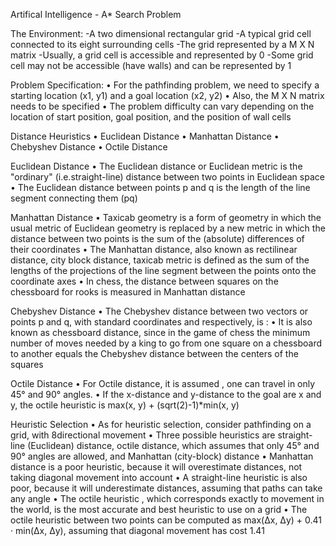 Artifical Intelligence - A* Search Problem

The Environment:
-A two dimensional rectangular grid
-A typical grid cell connected to its eight surrounding cells
-The grid represented by a M X N matrix 
-Usually, a grid cell is accessible and represented by 0 
-Some grid cell may not be accessible (have walls) and can be represented by 1

Problem Specification:
• For the pathfinding problem, we need to specify a starting location (x1, y1) and a goal location (x2, y2) 
• Also, the M X N matrix needs to be specified 
• The problem difficulty can vary depending on the location of start position, goal position, and the position of wall cells

Distance Heuristics
• Euclidean Distance • Manhattan Distance • Chebyshev Distance • Octile Distance  

Euclidean Distance 
• The Euclidean distance or Euclidean metric is the "ordinary" (i.e.straight-line) distance between two points in Euclidean space
• The Euclidean distance between points p and q is the length of the line segment connecting them (pq)

Manhattan Distance 
• Taxicab geometry is a form of geometry in which the usual metric of Euclidean geometry is replaced by a new metric in which the distance between two points is the sum of the (absolute) differences of their coordinates
• The Manhattan distance, also known as rectilinear distance, city block distance, taxicab metric is defined as the sum of the lengths of the projections of the line segment between the points onto the coordinate axes
• In chess, the distance between squares on the chessboard for rooks is measured in Manhattan distance

Chebyshev Distance 
• The Chebyshev distance between two vectors or points p and q, with     standard coordinates and respectively, is :
• It is also known as chessboard distance, since in the game of chess the minimum number of moves needed by a king to go from one square on a chessboard to another equals the Chebyshev distance between the centers of the squares

Octile Distance 
• For Octile distance, it is assumed , one can travel in  only 45° and 90° angles.
• If the x-distance and y-distance to the goal are x and y, the octile heuristic is max(x, y) + (sqrt(2)-1)*min(x, y)

Heuristic Selection
• As for heuristic selection, consider pathfinding on a grid, with 8directional movement
• Three possible heuristics are straight-line (Euclidean) distance, octile distance, which assumes that only 45° and 90° angles are allowed, and Manhattan (city-block) distance
• Manhattan distance is a poor heuristic, because it will overestimate distances, not taking diagonal movement into account
• A straight-line heuristic is also poor, because it will underestimate distances, assuming that paths can take any angle
• The octile heuristic , which corresponds exactly to movement in the world, is the most accurate and best heuristic to use on a grid
• The octile heuristic between two points can be computed as max(Δx, Δy) + 0.41 · min(Δx, Δy), assuming that diagonal movement has cost 1.41
